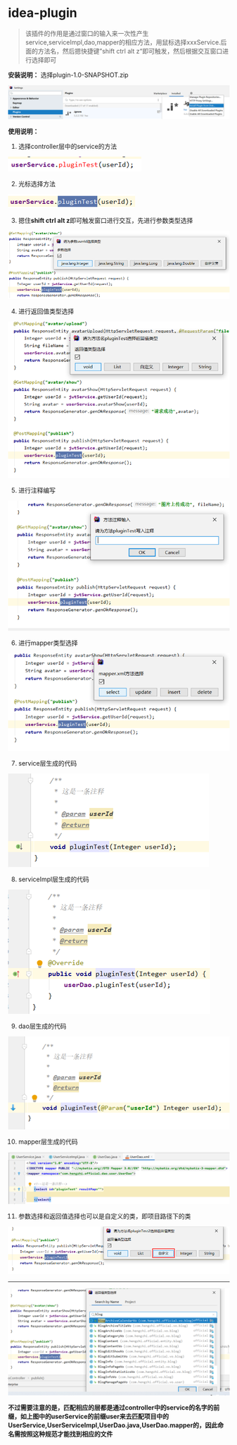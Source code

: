 # idea-plugin
> 该插件的作用是通过窗口的输入来一次性产生service,serviceImpl,dao,mapper的相应方法，用鼠标选择xxxService.后面的方法名，然后摁快捷键”shift ctrl alt z“即可触发，然后根据交互窗口进行选择即可

**安装说明：** 选择plugin-1.0-SNAPSHOT.zip

![](images/README/2021-08-27-13-18-48.png)

**使用说明：**
1.  选择controller层中的service的方法

![](images/README/2021-08-10-11-21-45.png)

2.  光标选择方法

![](images/README/2021-08-10-11-22-09.png)

3.  摁住**shift ctrl alt z**即可触发窗口进行交互，先进行参数类型选择

![](images/README/2021-08-10-11-22-37.png)

4.  进行返回值类型选择

![](images/README/2021-08-10-11-23-55.png)

5.  进行注释编写

![](images/README/2021-08-10-11-25-47.png)

6.  进行mapper类型选择

![](images/README/2021-08-10-11-26-48.png)

7.  service层生成的代码

![](images/README/2021-08-10-11-27-53.png)

8.  serviceImpl层生成的代码

![](images/README/2021-08-10-11-28-08.png)

9.  dao层生成的代码

![](images/README/2021-08-10-11-28-18.png)

10.  mapper层生成的代码

![](images/README/2021-08-10-11-28-47.png)

11. 参数选择和返回值选择也可以是自定义的类，即项目路径下的类

![](images/README/2022-03-01-18-01-35.png)

------------------------

![](images/README/2022-03-01-18-00-37.png)

**不过需要注意的是，匹配相应的层都是通过controller中的service的名字的前缀，如上图中的userService的前缀user来去匹配项目中的UserService,UserServiceImpl,UserDao.java,UserDao.mapper的，因此命名需按照这种规范才能找到相应的文件**